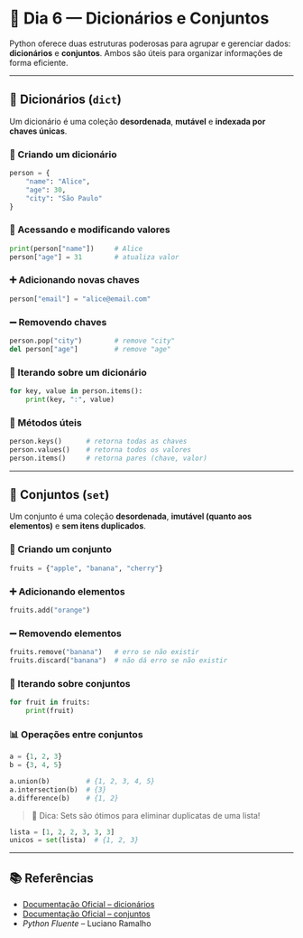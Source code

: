 # 📅 Dia 6 —  Dicionários e Conjuntos

Python oferece duas estruturas poderosas para agrupar e gerenciar dados: **dicionários** e **conjuntos**. Ambos são úteis para organizar informações de forma eficiente.

---

## 📖 Dicionários (`dict`)

Um dicionário é uma coleção **desordenada**, **mutável** e **indexada por chaves únicas**.

### 🔧 Criando um dicionário

```python
person = {
    "name": "Alice",
    "age": 30,
    "city": "São Paulo"
}
```

### 📌 Acessando e modificando valores

```python
print(person["name"])     # Alice
person["age"] = 31        # atualiza valor
```

### ➕ Adicionando novas chaves

```python
person["email"] = "alice@email.com"
```

### ➖ Removendo chaves

```python
person.pop("city")        # remove "city"
del person["age"]         # remove "age"
```

### 🔁 Iterando sobre um dicionário

```python
for key, value in person.items():
    print(key, ":", value)
```

### 🧰 Métodos úteis

```python
person.keys()      # retorna todas as chaves
person.values()    # retorna todos os valores
person.items()     # retorna pares (chave, valor)
```

---

## 🧮 Conjuntos (`set`)

Um conjunto é uma coleção **desordenada**, **imutável (quanto aos elementos)** e **sem itens duplicados**.

### 🔧 Criando um conjunto

```python
fruits = {"apple", "banana", "cherry"}
```

### ➕ Adicionando elementos

```python
fruits.add("orange")
```

### ➖ Removendo elementos

```python
fruits.remove("banana")   # erro se não existir
fruits.discard("banana")  # não dá erro se não existir
```

### 🔁 Iterando sobre conjuntos

```python
for fruit in fruits:
    print(fruit)
```

### 📊 Operações entre conjuntos

```python
a = {1, 2, 3}
b = {3, 4, 5}

a.union(b)         # {1, 2, 3, 4, 5}
a.intersection(b)  # {3}
a.difference(b)    # {1, 2}
```

> 🔎 Dica: Sets são ótimos para eliminar duplicatas de uma lista!

```python
lista = [1, 2, 2, 3, 3, 3]
unicos = set(lista)  # {1, 2, 3}
```

---

## 📚 Referências

- [Documentação Oficial – dicionários](https://docs.python.org/pt-br/3/library/stdtypes.html#mapping-types-dict)  
- [Documentação Oficial – conjuntos](https://docs.python.org/pt-br/3/library/stdtypes.html#set-types-set-frozenset)  
- *Python Fluente* – Luciano Ramalho
